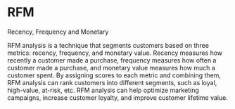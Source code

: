 # RFM
Recency, Frequency and Monetary

RFM analysis is a technique that segments customers based on three metrics: recency, frequency, and monetary value. Recency measures how recently a customer made a purchase, frequency measures how often a customer made a purchase, and monetary value measures how much a customer spent. By assigning scores to each metric and combining them, RFM analysis can rank customers into different segments, such as loyal, high-value, at-risk, etc. RFM analysis can help optimize marketing campaigns, increase customer loyalty, and improve customer lifetime value.

